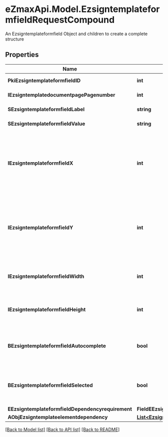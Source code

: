 # eZmaxApi.Model.EzsigntemplateformfieldRequestCompound
An Ezsigntemplateformfield Object and children to create a complete structure

## Properties

Name | Type | Description | Notes
------------ | ------------- | ------------- | -------------
**PkiEzsigntemplateformfieldID** | **int** | The unique ID of the Ezsigntemplateformfield | [optional] 
**IEzsigntemplatedocumentpagePagenumber** | **int** | The page number in the Ezsigntemplatedocument | 
**SEzsigntemplateformfieldLabel** | **string** | The Label for the Ezsigntemplateformfield | 
**SEzsigntemplateformfieldValue** | **string** | The value for the Ezsigntemplateformfield | [optional] 
**IEzsigntemplateformfieldX** | **int** | The X coordinate (Horizontal) where to put the Ezsigntemplateformfield on the Ezsigntemplatepage.  Coordinate is calculated at 100dpi (dot per inch). So for example, if you want to put the Ezsigntemplateformfield 2 inches from the left border of the page, you would use \&quot;200\&quot; for the X coordinate. | 
**IEzsigntemplateformfieldY** | **int** | The Y coordinate (Vertical) where to put the Ezsigntemplateformfield on the Ezsigntemplatepage.  Coordinate is calculated at 100dpi (dot per inch). So for example, if you want to put the Ezsigntemplateformfield 3 inches from the top border of the page, you would use \&quot;300\&quot; for the Y coordinate. | 
**IEzsigntemplateformfieldWidth** | **int** | The Width of the Ezsigntemplateformfield in pixels calculated at 100 DPI  The allowed values are varying based on the eEzsigntemplateformfieldgroupType.  | eEzsigntemplateformfieldgroupType | Valid values | | - -- -- -- -- -- -- -- -- -- -- -- -- | - -- -- -- -- -- - | | Checkbox                  | 22           | | Dropdown                  | 22-65535     | | Radio                     | 22           | | Text                      | 22-65535     | | Textarea                  | 22-65535     | | 
**IEzsigntemplateformfieldHeight** | **int** | The Height of the Ezsigntemplateformfield in pixels calculated at 100 DPI  The allowed values are varying based on the eEzsigntemplateformfieldgroupType.  | eEzsigntemplateformfieldgroupType | Valid values | | - -- -- -- -- -- -- -- -- -- -- -- -- | - -- -- -- -- -- - | | Checkbox                  | 22           | | Dropdown                  | 22           | | Radio                     | 22           | | Text                      | 22           | | Textarea                  | 22-65535     |  | 
**BEzsigntemplateformfieldAutocomplete** | **bool** | Whether the Ezsigntemplateformfield allows the use of the autocomplete of the browser.  This can only be set if eEzsigntemplateformfieldgroupType is **Text** | [optional] 
**BEzsigntemplateformfieldSelected** | **bool** | Whether the Ezsigntemplateformfield is selected or not by default.  This can only be set if eEzsigntemplateformfieldgroupType is **Checkbox** or **Radio** | [optional] 
**EEzsigntemplateformfieldDependencyrequirement** | **FieldEEzsigntemplateformfieldDependencyrequirement** |  | [optional] 
**AObjEzsigntemplateelementdependency** | [**List&lt;EzsigntemplateelementdependencyRequestCompound&gt;**](EzsigntemplateelementdependencyRequestCompound.md) |  | [optional] 

[[Back to Model list]](../README.md#documentation-for-models) [[Back to API list]](../README.md#documentation-for-api-endpoints) [[Back to README]](../README.md)

